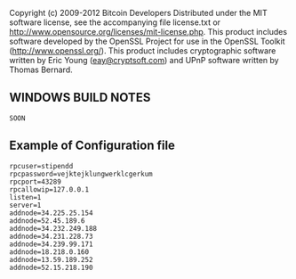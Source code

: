 Copyright (c) 2009-2012 Bitcoin Developers
Distributed under the MIT software license, see the accompanying
file license.txt or http://www.opensource.org/licenses/mit-license.php.
This product includes software developed by the OpenSSL Project for use in
the OpenSSL Toolkit (http://www.openssl.org/).  This product includes
cryptographic software written by Eric Young (eay@cryptsoft.com) and UPnP
software written by Thomas Bernard.


WINDOWS BUILD NOTES
---------------------

	SOON


Example of Configuration file
---------------------

	rpcuser=stipendd
	rpcpassword=vejktejklungwerklcgerkum
	rpcport=43289
	rpcallowip=127.0.0.1
	listen=1
	server=1
	addnode=34.225.25.154
	addnode=52.45.189.6
	addnode=34.232.249.188
	addnode=34.231.228.73
	addnode=34.239.99.171
	addnode=18.218.0.160
	addnode=13.59.189.252
	addnode=52.15.218.190
